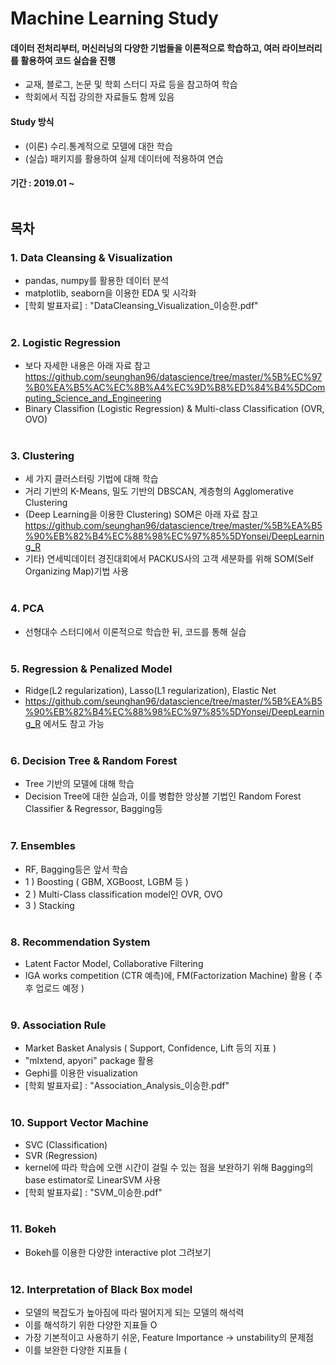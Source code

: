 # Machine Learning Study
#### 데이터 전처리부터, 머신러닝의 다양한 기법들을 이론적으로 학습하고, 여러 라이브러리를 활용하여 코드 실습을 진행
- 교재, 블로그, 논문 및 학회 스터디 자료 등을 참고하여 학습
- 학회에서 직접 강의한 자료들도 함께 있음
#### Study 방식 
- (이론) 수리.통계적으로 모델에 대한 학습 
- (실습) 패키지를 활용하여 실제 데이터에 적용하여 연습
#### 기간 : 2019.01 ~ </br> </br> 

## 목차

### 1. Data Cleansing & Visualization
- pandas, numpy를 활용한 데이터 분석
- matplotlib, seaborn을 이용한 EDA 및 시각화
- [학회 발표자료] : "DataCleansing_Visualization_이승한.pdf" </br> </br> 

### 2. Logistic Regression
- 보다 자세한 내용은 아래 자료 참고 https://github.com/seunghan96/datascience/tree/master/%5B%EC%97%B0%EA%B5%AC%EC%8B%A4%EC%9D%B8%ED%84%B4%5DComputing_Science_and_Engineering
- Binary Classifion (Logistic Regression) & Multi-class Classification (OVR, OVO) </br> </br> 

### 3. Clustering
- 세 가지 클러스터링 기법에 대해 학습
- 거리 기반의 K-Means, 밀도 기반의 DBSCAN, 계층형의 Agglomerative Clustering
- (Deep Learning을 이용한 Clustering) SOM은 아래 자료 참고 https://github.com/seunghan96/datascience/tree/master/%5B%EA%B5%90%EB%82%B4%EC%88%98%EC%97%85%5DYonsei/DeepLearning_R
- 기타) 연세빅데이터 경진대회에서 PACKUS사의 고객 세분화를 위해 SOM(Self Organizing Map)기법 사용 </br> </br> 

### 4. PCA
- 선형대수 스터디에서 이론적으로 학습한 뒤, 코드를 통해 실습 </br> </br> 

### 5. Regression & Penalized Model
- Ridge(L2 regularization), Lasso(L1 regularization), Elastic Net
- https://github.com/seunghan96/datascience/tree/master/%5B%EA%B5%90%EB%82%B4%EC%88%98%EC%97%85%5DYonsei/DeepLearning_R 에서도 참고 가능
 </br> </br> 
 
### 6. Decision Tree & Random Forest
- Tree 기반의 모델에 대해 학습
- Decision Tree에 대한 실습과, 이를 병합한 앙상블 기법인 Random Forest Classifier & Regressor, Bagging등 </br> </br> 

### 7. Ensembles
- RF, Bagging등은 앞서 학습
- 1 ) Boosting ( GBM, XGBoost, LGBM 등 )
- 2 ) Multi-Class classification model인 OVR, OVO 
- 3 ) Stacking </br> </br> 

### 8. Recommendation System
- Latent Factor Model, Collaborative Filtering
- IGA works competition (CTR 예측)에, FM(Factorization Machine) 활용 ( 추후 업로드 예정 ) </br> </br> 

### 9. Association Rule
- Market Basket Analysis ( Support, Confidence, Lift 등의 지표 )
- "mlxtend, apyori" package 활용
- Gephi를 이용한 visualization
- [학회 발표자료] : "Association_Analysis_이승한.pdf" </br> </br> 

### 10. Support Vector Machine
- SVC (Classification)
- SVR (Regression)
- kernel에 따라 학습에 오랜 시간이 걸릴 수 있는 점을 보완하기 위해 Bagging의 base estimator로 LinearSVM 사용
- [학회 발표자료] : "SVM_이승한.pdf" </br> </br>  

### 11. Bokeh
- Bokeh를 이용한 다양한 interactive plot 그려보기 </br> </br>  

### 12. Interpretation of Black Box model
- 모델의 복잡도가 높아짐에 따라 떨어지게 되는 모델의 해석력
- 이를 해석하기 위한 다양한 지표들 O
- 가장 기본적이고 사용하기 쉬운, Feature Importance -> unstability의 문제점
- 이를 보완한 다양한 지표들 ( 
